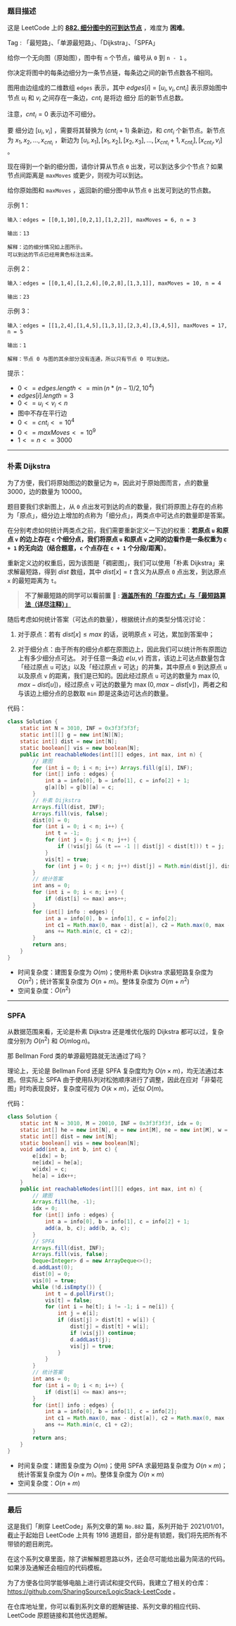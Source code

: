 ### 题目描述

这是 LeetCode 上的 **[882. 细分图中的可到达节点](https://leetcode.cn/problems/reachable-nodes-in-subdivided-graph/solution/by-ac_oier-yrhg/)** ，难度为 **困难**。

Tag : 「最短路」、「单源最短路」、「Dijkstra」、「SPFA」



给你一个无向图（原始图），图中有 `n` 个节点，编号从 `0` 到 `n - 1` 。

你决定将图中的每条边细分为一条节点链，每条边之间的新节点数各不相同。

图用由边组成的二维数组 `edges` 表示，其中 $edges[i] = [u_{i}, v_{i}, cnt_{i}]$ 表示原始图中节点 $u_{i}$ 和 $v_{i}$ 之间存在一条边，$cnt_{i}$ 是将边 细分 后的新节点总数。

注意，$cnt_{i} = 0$ 表示边不可细分。

要 细分边 $[u_{i}, v_{i}]$ ，需要将其替换为 $(cnt_{i} + 1)$ 条新边，和 $cnt_{i}$ 个新节点。新节点为 $x_1, x_2, ..., x_{cnt_{i}}$ ，新边为 $[u_{i}, x_{1}], [x_{1}, x_{2}], [x_{2}, x_{3}], ..., [x_{cnt_{i}}+1, x_{cnt_{i}}], [x_{cnt_{i}}, v_{i}]$ 。

现在得到一个新的细分图，请你计算从节点 `0` 出发，可以到达多少个节点？如果节点间距离是 `maxMoves` 或更少，则视为可以到达。

给你原始图和 `maxMoves` ，返回新的细分图中从节点 `0` 出发可到达的节点数。

示例 1：
```
输入：edges = [[0,1,10],[0,2,1],[1,2,2]], maxMoves = 6, n = 3

输出：13

解释：边的细分情况如上图所示。
可以到达的节点已经用黄色标注出来。
```
示例 2：
```
输入：edges = [[0,1,4],[1,2,6],[0,2,8],[1,3,1]], maxMoves = 10, n = 4

输出：23
```
示例 3：
```
输入：edges = [[1,2,4],[1,4,5],[1,3,1],[2,3,4],[3,4,5]], maxMoves = 17, n = 5

输出：1

解释：节点 0 与图的其余部分没有连通，所以只有节点 0 可以到达。
```

提示：
* $0 <= edges.length <= \min(n * (n - 1) / 2, 10^4)$
* $edges[i].length = 3$
* $0 <= u_{i} < v_{i} < n$
* 图中不存在平行边
* $0 <= cnt_{i} <= 10^4$
* $0 <= maxMoves <= 10^9$
* $1 <= n <= 3000$

---

### 朴素 Dijkstra

为了方便，我们将原始图边的数量记为 `m`，因此对于原始图而言，点的数量 $3000$，边的数量为 $10000$。

题目要我们求新图上，从 `0` 点出发可到达的点的数量，我们将原图上存在的点称为「原点」，细分边上增加的点称为「细分点」，两类点中可达点的数量即是答案。

在分别考虑如何统计两类点之前，我们需要重新定义一下边的权重：**若原点 `u` 和原点 `v` 的边上存在 `c` 个细分点，我们将原点 `u` 和原点 `v` 之间的边看作是一条权重为 `c + 1` 的无向边（结合题意，`c` 个点存在 `c + 1` 个分段/距离）**。

重新定义边的权重后，因为该图是「稠密图」，我们可以使用「朴素 Dijkstra」来求解最短路，得到 $dist$ 数组，其中 $dist[x] = t$ 含义为从原点 `0` 点出发，到达原点 `x` 的最短距离为 `t`。

> **不了解最短路的同学可以看前置 🧀 : [涵盖所有的「存图方式」与「最短路算法（详尽注释）」](https://mp.weixin.qq.com/s?__biz=MzU4NDE3MTEyMA==&mid=2247488007&idx=1&sn=9d0dcfdf475168d26a5a4bd6fcd3505d)**

随后考虑如何统计答案（可达点的数量），根据统计点的类型分情况讨论：

1. 对于原点：若有 $dist[x] \leq max$ 的话，说明原点 `x` 可达，累加到答案中；

2. 对于细分点：由于所有的细分点都在原图边上，因此我们可以统计所有原图边上有多少细分点可达。
    对于任意一条边 $e(u, v)$ 而言，该边上可达点数量包含「经过原点 `u` 可达」以及「经过原点 `v` 可达」的并集，其中原点 `0` 到达原点 `u` 以及原点 `v` 的距离，我们是已知的。因此经过原点 `u` 可达的数量为 $\max(0, max - dist[u])$，经过原点 `v` 可达的数量为 $\max(0, max - dist[v])$，两者之和与该边上细分点的总数取 `min` 即是这条边可达点的数量。

代码：
```Java
class Solution {
    static int N = 3010, INF = 0x3f3f3f3f;
    static int[][] g = new int[N][N];
    static int[] dist = new int[N];
    static boolean[] vis = new boolean[N];
    public int reachableNodes(int[][] edges, int max, int n) {
        // 建图
        for (int i = 0; i < n; i++) Arrays.fill(g[i], INF);
        for (int[] info : edges) {
            int a = info[0], b = info[1], c = info[2] + 1;
            g[a][b] = g[b][a] = c;
        }
        // 朴素 Dijkstra
        Arrays.fill(dist, INF);
        Arrays.fill(vis, false);
        dist[0] = 0;
        for (int i = 0; i < n; i++) {
            int t = -1;
            for (int j = 0; j < n; j++) {
                if (!vis[j] && (t == -1 || dist[j] < dist[t])) t = j;
            }
            vis[t] = true;
            for (int j = 0; j < n; j++) dist[j] = Math.min(dist[j], dist[t] + g[t][j]);
        }
        // 统计答案
        int ans = 0;
        for (int i = 0; i < n; i++) {
            if (dist[i] <= max) ans++;
        }
        for (int[] info : edges) {
            int a = info[0], b = info[1], c = info[2];
            int c1 = Math.max(0, max - dist[a]), c2 = Math.max(0, max - dist[b]);
            ans += Math.min(c, c1 + c2);
        }
        return ans;
    }
}
```
* 时间复杂度：建图复杂度为 $O(m)$；使用朴素 Dijkstra 求最短路复杂度为 $O(n^2)$；统计答案复杂度为 $O(n + m)$。整体复杂度为 $O(m + n^2)$
* 空间复杂度：$O(n^2)$

---

### SPFA

从数据范围来看，无论是朴素 Dijkstra 还是堆优化版的 Dijkstra 都可以过，复杂度分别为 $O(n^2)$ 和 $O(m\log{n})$。

那 Bellman Ford 类的单源最短路就无法通过了吗？

理论上，无论是 Bellman Ford 还是 SPFA 复杂度均为 $O(n \times m)$，均无法通过本题。但实际上 SPFA 由于使用队列对松弛顺序进行了调整，因此在应对「非菊花图」时均表现良好，复杂度可视为 $O(k \times m)$，近似 $O(m)$。

代码：
```Java
class Solution {
    static int N = 3010, M = 20010, INF = 0x3f3f3f3f, idx = 0;
    static int[] he = new int[N], e = new int[M], ne = new int[M], w = new int[M];
    static int[] dist = new int[N];
    static boolean[] vis = new boolean[N];
    void add(int a, int b, int c) {
        e[idx] = b;
        ne[idx] = he[a];
        w[idx] = c;
        he[a] = idx++;
    }
    public int reachableNodes(int[][] edges, int max, int n) {
        // 建图
        Arrays.fill(he, -1);
        idx = 0;
        for (int[] info : edges) {
            int a = info[0], b = info[1], c = info[2] + 1;
            add(a, b, c); add(b, a, c);
        }
        // SPFA
        Arrays.fill(dist, INF);
        Arrays.fill(vis, false);
        Deque<Integer> d = new ArrayDeque<>();
        d.addLast(0);
        dist[0] = 0;
        vis[0] = true;
        while (!d.isEmpty()) {
            int t = d.pollFirst();
            vis[t] = false;
            for (int i = he[t]; i != -1; i = ne[i]) {
                int j = e[i];
                if (dist[j] > dist[t] + w[i]) {
                    dist[j] = dist[t] + w[i];
                    if (vis[j]) continue;
                    d.addLast(j);
                    vis[j] = true;
                }
            }
        }
        // 统计答案
        int ans = 0;
        for (int i = 0; i < n; i++) {
            if (dist[i] <= max) ans++;
        }
        for (int[] info : edges) {
            int a = info[0], b = info[1], c = info[2];
            int c1 = Math.max(0, max - dist[a]), c2 = Math.max(0, max - dist[b]);
            ans += Math.min(c, c1 + c2);
        }
        return ans;
    }
}
```
* 时间复杂度：建图复杂度为 $O(m)$；使用 SPFA 求最短路复杂度为 $O(n \times m)$；统计答案复杂度为 $O(n + m)$。整体复杂度为 $O(n \times m)$
* 空间复杂度：$O(n + m)$

---

### 最后

这是我们「刷穿 LeetCode」系列文章的第 `No.882` 篇，系列开始于 2021/01/01，截止于起始日 LeetCode 上共有 1916 道题目，部分是有锁题，我们将先把所有不带锁的题目刷完。

在这个系列文章里面，除了讲解解题思路以外，还会尽可能给出最为简洁的代码。如果涉及通解还会相应的代码模板。

为了方便各位同学能够电脑上进行调试和提交代码，我建立了相关的仓库：https://github.com/SharingSource/LogicStack-LeetCode 。

在仓库地址里，你可以看到系列文章的题解链接、系列文章的相应代码、LeetCode 原题链接和其他优选题解。

